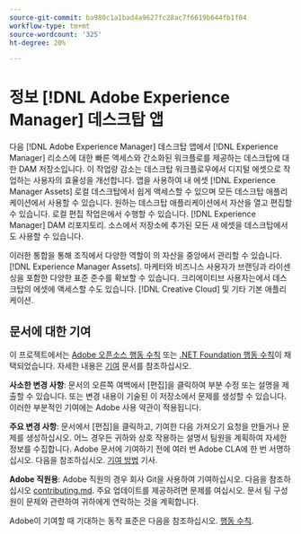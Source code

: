 ```yaml
---
source-git-commit: ba980c1a1bad4a9627fc28ac7f6619b644fb1f04
workflow-type: tm+mt
source-wordcount: '325'
ht-degree: 20%

---
```

# 정보 [!DNL Adobe Experience Manager] 데스크탑 앱

다음 [!DNL Adobe Experience Manager] 데스크탑 앱에서 [!DNL Experience Manager] 리소스에 대한 빠른 액세스와 간소화된 워크플로를 제공하는 데스크탑에 대한 DAM 저장소입니다. 이 작업량 감소는 데스크탑 워크플로우에서 디지털 에셋으로 작업하는 사용자의 효율성을 개선합니다. 앱을 사용하여 내 에셋 [!DNL Experience Manager Assets] 로컬 데스크탑에서 쉽게 액세스할 수 있으며 모든 데스크탑 애플리케이션에서 사용할 수 있습니다. 원하는 데스크탑 애플리케이션에서 자산을 열고 편집할 수 있습니다. 로컬 편집 작업은에서 수행할 수 있습니다. [!DNL Experience Manager] DAM 리포지토리. 소스에서 저장소에 추가된 모든 새 에셋을 데스크탑에서도 사용할 수 있습니다.

이러한 통합을 통해 조직에서 다양한 역할이 의 자산을 중앙에서 관리할 수 있습니다. [!DNL Experience Manager Assets]. 마케터와 비즈니스 사용자가 브랜딩과 라이센싱을 포함한 다양한 표준 준수를 확보할 수 있습니다. 크리에이티브 사용자는에서 데스크탑의 에셋에 액세스할 수도 있습니다. [!DNL Creative Cloud] 및 기타 기본 애플리케이션.

## 문서에 대한 기여

이 프로젝트에서는 [Adobe 오픈소스 행동 수칙](code-of-conduct.md) 또는 [.NET Foundation 행동 수칙](https://dotnetfoundation.org/about/policies/code-of-conduct)이 채택되었습니다. 자세한 내용은 [기여](contributing.md) 문서를 참조하십시오.

**사소한 변경 사항**: 문서의 오른쪽 여백에서 [편집]을 클릭하여 부분 수정 또는 설명을 제출할 수 있습니다. 또는 변경 내용이 기술된 이 저장소에서 문제를 생성할 수 있습니다. 이러한 부분적인 기여에는 Adobe 사용 약관이 적용됩니다.

**주요 변경 사항**: 문서에서 [편집]을 클릭하고, 기여한 다음 가져오기 요청을 만들거나 문제를 생성하십시오. 어느 경우든 귀하와 상호 작용하는 설명서 팀원을 계획하여 자세한 정보를 수집합니다. Adobe 문서에 기여하기 전에 여러 번 Adobe CLA에 한 번 서명하십시오. 다음을 참조하십시오. [기여 방법](contributing.md) 기사.

**Adobe 직원용**: Adobe 직원의 경우 회사 Git을 사용하여 기여하십시오. 다음을 참조하십시오 [contributing.md](contributing.md). 주요 업데이트를 제공하려면 문제를 여십시오. 문서 팀 구성원이 문제와 관련하여 귀하에게 연락하는 것을 계획합니다.

Adobe이 기여할 때 기대하는 동작 표준은 다음을 참조하십시오. [행동 수칙](code-of-conduct.md).
